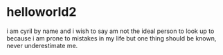 # helloworld2
i am cyril by name and i wish to say am not the ideal person to look up to because i am prone to mistakes in my life but one thing should be known, never underestimate me. 
